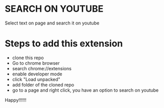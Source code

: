 # SEARCH ON YOUTUBE

Select text on page and search it on youtube

# Steps to add this extension

- clone this repo
- Go to chrome browser
- search chrome://extensions
- enable developer mode
- click "Load unpacked"
- add folder of the cloned repo
- go to a page and right click, you have an option to search on youtube

Happy!!!!!!
